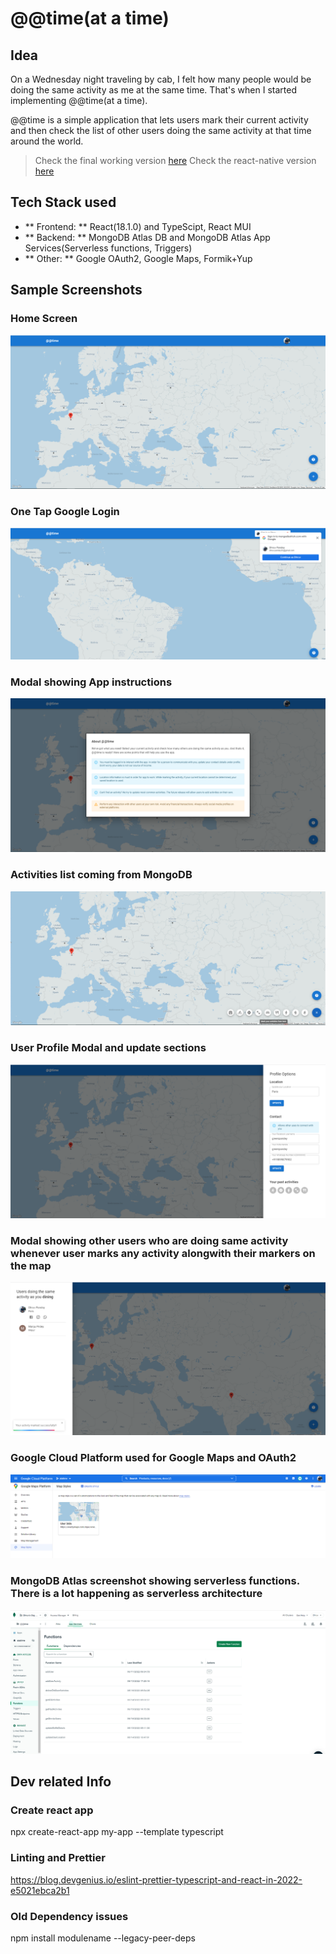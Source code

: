 # @@time(at a time)

## Idea
On a Wednesday night traveling by cab, I felt how many people would be doing the same activity as me at the same time. That's when I started implementing @@time(at a time). 

@@time is a simple application that lets users mark their current activity and then check the list of
other users doing the same activity at that time around the world.

> Check the final working version [here](https://atatime-wmqjt.mongodbstitch.com/)
> Check the react-native version [here](https://github.com/pdhruv93/atatime-react-native-final)

## Tech Stack used
- ** Frontend: ** React(18.1.0) and TypeScipt, React MUI
- ** Backend: ** MongoDB Atlas DB and MongoDB Atlas App Services(Serverless functions, Triggers)
- ** Other: ** Google OAuth2, Google Maps, Formik+Yup


## Sample Screenshots
### Home Screen
![](screenshots/home_screen.PNG)

### One Tap Google Login
![](screenshots/on_tap_login.PNG)

### Modal showing App instructions
![](screenshots/about_modal.PNG)

### Activities list coming from MongoDB
![](screenshots/activities_list.PNG)

### User Profile Modal and update sections
![](screenshots/profile_section.PNG)

### Modal showing other users who are doing same activity whenever user marks any activity alongwith their markers on the map
![](screenshots/other_users.PNG)

### Google Cloud Platform used for Google Maps and OAuth2
![](screenshots/gcp.PNG)

### MongoDB Atlas screenshot showing serverless functions. There is a lot happening as serverless architecture
![](screenshots/mongodb_functions.PNG)


## Dev related Info
### Create react app
npx create-react-app my-app --template typescript

### Linting and Prettier
https://blog.devgenius.io/eslint-prettier-typescript-and-react-in-2022-e5021ebca2b1

### Old Dependency issues
npm install modulename --legacy-peer-deps